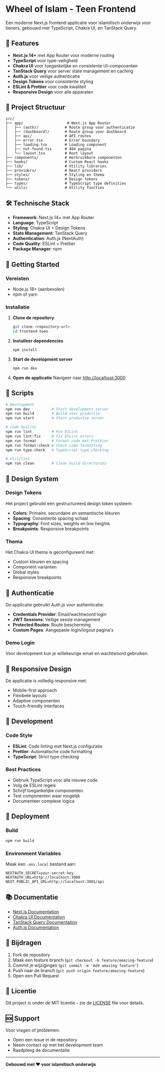 # Wheel of Islam - Teen Frontend

Een moderne Next.js frontend applicatie voor islamitisch onderwijs voor tieners, gebouwd met TypeScript, Chakra UI, en TanStack Query.

## 🚀 Features

- **Next.js 14+** met App Router voor moderne routing
- **TypeScript** voor type-veiligheid
- **Chakra UI** voor toegankelijke en consistente UI-componenten
- **TanStack Query** voor server state management en caching
- **Auth.js** voor veilige authenticatie
- **Design Tokens** voor consistente styling
- **ESLint & Prettier** voor code kwaliteit
- **Responsive Design** voor alle apparaten

## 📁 Project Structuur

```
src/
├── app/                    # Next.js App Router
│   ├── (auth)/            # Route group voor authenticatie
│   ├── (dashboard)/       # Route group voor dashboard
│   ├── api/               # API routes
│   ├── error.tsx          # Error boundary
│   ├── loading.tsx        # Loading component
│   ├── not-found.tsx      # 404 pagina
│   └── layout.tsx         # Root layout
├── components/            # Herbruikbare componenten
├── hooks/                 # Custom React hooks
├── lib/                   # Utility libraries
├── providers/             # React providers
├── styles/                # Styling en thema
├── tokens/                # Design tokens
├── types/                 # TypeScript type definities
└── utils/                 # Utility functies
```

## 🛠️ Technische Stack

- **Framework**: Next.js 14+ met App Router
- **Language**: TypeScript
- **Styling**: Chakra UI + Design Tokens
- **State Management**: TanStack Query
- **Authentication**: Auth.js (NextAuth)
- **Code Quality**: ESLint + Prettier
- **Package Manager**: npm

## 🚀 Getting Started

### Vereisten

- Node.js 18+ (aanbevolen)
- npm of yarn

### Installatie

1. **Clone de repository**
   ```bash
   git clone <repository-url>
   cd frontend-teen
   ```

2. **Installeer dependencies**
   ```bash
   npm install
   ```

3. **Start de development server**
   ```bash
   npm run dev
   ```

4. **Open de applicatie**
   Navigeer naar [http://localhost:3000](http://localhost:3000)

## 📝 Scripts

```bash
# Development
npm run dev          # Start development server
npm run build        # Build voor productie
npm run start        # Start productie server

# Code Quality
npm run lint         # Run ESLint
npm run lint:fix     # Fix ESLint errors
npm run format       # Format code met Prettier
npm run format:check # Check code formatting
npm run type-check   # TypeScript type checking

# Utilities
npm run clean        # Clean build directories
```

## 🎨 Design System

### Design Tokens

Het project gebruikt een gestructureerd design token systeem:

- **Colors**: Primaire, secundaire en semantische kleuren
- **Spacing**: Consistente spacing schaal
- **Typography**: Font sizes, weights en line heights
- **Breakpoints**: Responsive breakpoints

### Thema

Het Chakra UI thema is geconfigureerd met:
- Custom kleuren en spacing
- Component varianten
- Global styles
- Responsive breakpoints

## 🔐 Authenticatie

De applicatie gebruikt Auth.js voor authenticatie:

- **Credentials Provider**: Email/wachtwoord login
- **JWT Sessions**: Veilige sessie management
- **Protected Routes**: Route bescherming
- **Custom Pages**: Aangepaste login/logout pagina's

### Demo Login

Voor development kun je willekeurige email en wachtwoord gebruiken.

## 📱 Responsive Design

De applicatie is volledig responsive met:
- Mobile-first approach
- Flexibele layouts
- Adaptive componenten
- Touch-friendly interfaces

## 🧪 Development

### Code Style

- **ESLint**: Code linting met Next.js configuratie
- **Prettier**: Automatische code formatting
- **TypeScript**: Strict type checking

### Best Practices

- Gebruik TypeScript voor alle nieuwe code
- Volg de ESLint regels
- Schrijf toegankelijke componenten
- Test componenten waar mogelijk
- Documenteer complexe logica

## 🚀 Deployment

### Build

```bash
npm run build
```

### Environment Variables

Maak een `.env.local` bestand aan:

```env
NEXTAUTH_SECRET=your-secret-key
NEXTAUTH_URL=http://localhost:3000
NEXT_PUBLIC_API_URL=http://localhost:3001/api
```

## 📚 Documentatie

- [Next.js Documentation](https://nextjs.org/docs)
- [Chakra UI Documentation](https://chakra-ui.com/docs)
- [TanStack Query Documentation](https://tanstack.com/query/latest)
- [Auth.js Documentation](https://next-auth.js.org/)

## 🤝 Bijdragen

1. Fork de repository
2. Maak een feature branch (`git checkout -b feature/amazing-feature`)
3. Commit je wijzigingen (`git commit -m 'Add amazing feature'`)
4. Push naar de branch (`git push origin feature/amazing-feature`)
5. Open een Pull Request

## 📄 Licentie

Dit project is onder de MIT licentie - zie de [LICENSE](LICENSE) file voor details.

## 🆘 Support

Voor vragen of problemen:
- Open een issue in de repository
- Neem contact op met het development team
- Raadpleeg de documentatie

---

**Gebouwd met ❤️ voor islamitisch onderwijs**
